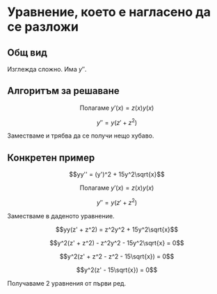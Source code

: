 # Уравнение, което е нагласено да се разложи

## Общ вид

Изглежда сложно.
Има $y''$.

## Алгоритъм за решаване

$$\text{Полагаме } y'(x) = z(x)y(x)$$

$$y'' = y(z' + z^2)$$

Заместваме и трябва да се получи нещо хубаво.

## Конкретен пример

$$yy'' = (y')^2 + 15y^2\sqrt{x}$$

$$\text{Полагаме } y'(x) = z(x)y(x)$$

$$y'' = y(z' + z^2)$$

Заместваме в даденото уравнение.

$$yy(z' + z^2) = z^2y^2 + 15y^2\sqrt{x}$$

$$y^2(z' + z^2) - z^2y^2 - 15y^2\sqrt{x} = 0$$

$$y^2(z' + z^2 - z^2 - 15\sqrt{x}) = 0$$

$$y^2(z' - 15\sqrt{x}) = 0$$

Получаваме 2 уравнения от първи ред.